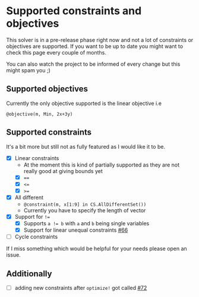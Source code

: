 # Supported constraints and objectives

This solver is in a pre-release phase right now and not a lot of constraints or objectives are supported.
If you want to be up to date you might want to check this page every couple of months. 

You can also watch the project to be informed of every change but this might spam you ;)

## Supported objectives

Currently the only objective supported is the linear objective i.e

```
@objective(m, Min, 2x+3y)
```

## Supported constraints

It's a bit more but still not as fully featured as I would like it to be.

- [X] Linear constraints
  - At the moment this is kind of partially supported as they are not really good at giving bounds yet
  - [X] `==`
  - [X] `<=`
  - [X] `>=`
- [X] All different
  - `@constraint(m, x[1:9] in CS.AllDifferentSet())`
  - Currently you have to specify the length of vector
- [X] Support for `!=`
  - [X] Supports `a != b` with `a` and `b` being single variables
  - [X] Support for linear unequal constraints [#66](https://github.com/Wikunia/ConstraintSolver.jl/issues/66)
- [ ] Cycle constraints

If I miss something which would be helpful for your needs please open an issue.

## Additionally 
- [ ] adding new constraints after `optimize!` got called [#72](https://github.com/Wikunia/ConstraintSolver.jl/issues/72)
